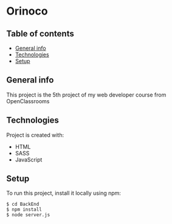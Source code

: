 # Orinoco

## Table of contents
* [General info](#general-info)
* [Technologies](#technologies)
* [Setup](#setup)

## General info
This project is the 5th project of my web developer course from OpenClassrooms
	
## Technologies
Project is created with:
* HTML
* SASS
* JavaScript
	
## Setup
To run this project, install it locally using npm:

```
$ cd BackEnd
$ npm install
$ node server.js
```
